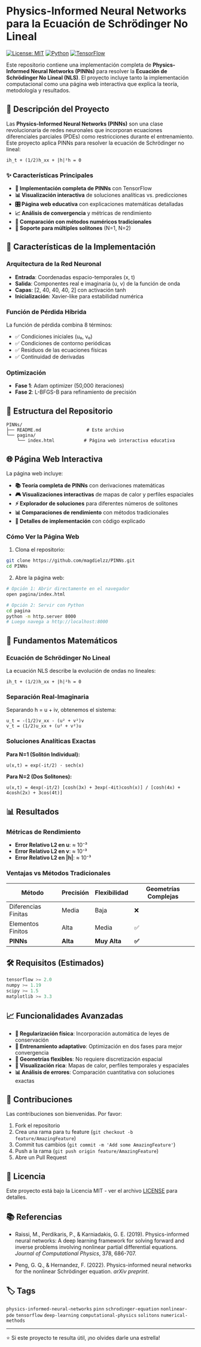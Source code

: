 # Physics-Informed Neural Networks para la Ecuación de Schrödinger No Lineal

[![License: MIT](https://img.shields.io/badge/License-MIT-yellow.svg)](https://opensource.org/licenses/MIT)
[![Python](https://img.shields.io/badge/Python-3.7+-blue.svg)](https://www.python.org/downloads/)
[![TensorFlow](https://img.shields.io/badge/TensorFlow-2.x-orange.svg)](https://tensorflow.org/)

Este repositorio contiene una implementación completa de **Physics-Informed Neural Networks (PINNs)** para resolver la **Ecuación de Schrödinger No Lineal (NLS)**. El proyecto incluye tanto la implementación computacional como una página web interactiva que explica la teoría, metodología y resultados.



## 🎯 Descripción del Proyecto

Las **Physics-Informed Neural Networks (PINNs)** son una clase revolucionaria de redes neuronales que incorporan ecuaciones diferenciales parciales (PDEs) como restricciones durante el entrenamiento. Este proyecto aplica PINNs para resolver la ecuación de Schrödinger no lineal:

```
ih_t + (1/2)h_xx + |h|²h = 0
```

### ✨ Características Principales

- **🧠 Implementación completa de PINNs** con TensorFlow
- **📊 Visualización interactiva** de soluciones analíticas vs. predicciones
- **🎛️ Página web educativa** con explicaciones matemáticas detalladas
- **📈 Análisis de convergencia** y métricas de rendimiento
- **🔬 Comparación con métodos numéricos tradicionales**
- **📐 Soporte para múltiples solitones** (N=1, N=2)

## 🚀 Características de la Implementación

### Arquitectura de la Red Neuronal
- **Entrada**: Coordenadas espacio-temporales (x, t)
- **Salida**: Componentes real e imaginaria (u, v) de la función de onda
- **Capas**: [2, 40, 40, 40, 2] con activación tanh
- **Inicialización**: Xavier-like para estabilidad numérica

### Función de Pérdida Híbrida
La función de pérdida combina 8 términos:
- ✅ Condiciones iniciales (u₀, v₀)
- ✅ Condiciones de contorno periódicas
- ✅ Residuos de las ecuaciones físicas
- ✅ Continuidad de derivadas

### Optimización
- **Fase 1**: Adam optimizer (50,000 iteraciones)
- **Fase 2**: L-BFGS-B para refinamiento de precisión

## 📁 Estructura del Repositorio

```
PINNs/
├── README.md                 # Este archivo
└── pagina/
    └── index.html           # Página web interactiva educativa
```

## 🌐 Página Web Interactiva

La página web incluye:

- **📚 Teoría completa de PINNs** con derivaciones matemáticas
- **🎮 Visualizaciones interactivas** de mapas de calor y perfiles espaciales
- **⚡ Explorador de soluciones** para diferentes números de solitones
- **📊 Comparaciones de rendimiento** con métodos tradicionales
- **🔧 Detalles de implementación** con código explicado

### Cómo Ver la Página Web

1. Clona el repositorio:
```bash
git clone https://github.com/magdielzz/PINNs.git
cd PINNs
```

2. Abre la página web:
```bash
# Opción 1: Abrir directamente en el navegador
open pagina/index.html

# Opción 2: Servir con Python
cd pagina
python -m http.server 8000
# Luego navega a http://localhost:8000
```

## 🧮 Fundamentos Matemáticos

### Ecuación de Schrödinger No Lineal
La ecuación NLS describe la evolución de ondas no lineales:

```
ih_t + (1/2)h_xx + |h|²h = 0
```

### Separación Real-Imaginaria
Separando h = u + iv, obtenemos el sistema:

```
u_t = -(1/2)v_xx - (u² + v²)v
v_t = (1/2)u_xx + (u² + v²)u
```

### Soluciones Analíticas Exactas

**Para N=1 (Solitón Individual):**
```
u(x,t) = exp(-it/2) · sech(x)
```

**Para N=2 (Dos Solitones):**
```
u(x,t) = 4exp(-it/2) [cosh(3x) + 3exp(-4it)cosh(x)] / [cosh(4x) + 4cosh(2x) + 3cos(4t)]
```

## 📊 Resultados

### Métricas de Rendimiento
- **Error Relativo L2 en u**: ≈ 10⁻³
- **Error Relativo L2 en v**: ≈ 10⁻³  
- **Error Relativo L2 en |h|**: ≈ 10⁻³

### Ventajas vs Métodos Tradicionales

| Método | Precisión | Flexibilidad | Geometrías Complejas |
|--------|-----------|--------------|---------------------|
| Diferencias Finitas | Media | Baja | ❌ |
| Elementos Finitos | Alta | Media | ✅ |
| **PINNs** | **Alta** | **Muy Alta** | **✅** |

## 🛠️ Requisitos (Estimados)

```python
tensorflow >= 2.0
numpy >= 1.19
scipy >= 1.5
matplotlib >= 3.3
```

## 📈 Funcionalidades Avanzadas

- **🎯 Regularización física**: Incorporación automática de leyes de conservación
- **🔄 Entrenamiento adaptativo**: Optimización en dos fases para mejor convergencia
- **📐 Geometrías flexibles**: No requiere discretización espacial
- **🎨 Visualización rica**: Mapas de calor, perfiles temporales y espaciales
- **📊 Análisis de errores**: Comparación cuantitativa con soluciones exactas

## 🤝 Contribuciones

Las contribuciones son bienvenidas. Por favor:

1. Fork el repositorio
2. Crea una rama para tu feature (`git checkout -b feature/AmazingFeature`)
3. Commit tus cambios (`git commit -m 'Add some AmazingFeature'`)
4. Push a la rama (`git push origin feature/AmazingFeature`)
5. Abre un Pull Request

## 📝 Licencia

Este proyecto está bajo la Licencia MIT - ver el archivo [LICENSE](LICENSE) para detalles.

## 📚 Referencias

- Raissi, M., Perdikaris, P., & Karniadakis, G. E. (2019). Physics-informed neural networks: A deep learning framework for solving forward and inverse problems involving nonlinear partial differential equations. *Journal of Computational Physics*, 378, 686-707.

- Peng, G. Q., & Hernandez, F. (2022). Physics-informed neural networks for the nonlinear Schrödinger equation. *arXiv preprint*.

## 🏷️ Tags

`physics-informed-neural-networks` `pinn` `schrodinger-equation` `nonlinear-pde` `tensorflow` `deep-learning` `computational-physics` `solitons` `numerical-methods`

---

⭐ Si este proyecto te resulta útil, ¡no olvides darle una estrella!
